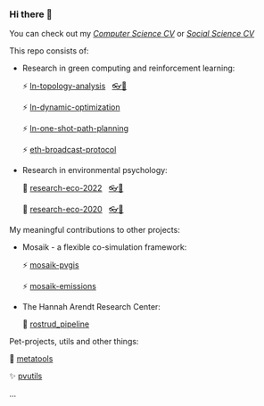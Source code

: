 ### Hi there 👋 
You can check out my *[Computer Science CV](https://ellariel.github.io/cv-cs/)* or *[Social Science CV](https://ellariel.github.io/cv-ss/)*

This repo consists of:
- Research in green computing and reinforcement learning:

  ⚡ [ln-topology-analysis](https://github.com/Ellariel/ln-topology-analysis)&nbsp;&nbsp;&nbsp;[👓📃](https://doi.org/10.1016/j.comnet.2024.110297)
  
  ⚡ [ln-dynamic-optimization](https://github.com/Ellariel/ln-dynamic-optimization)
  
  ⚡ [ln-one-shot-path-planning](https://github.com/Ellariel/ln-one-shot-path-planning)
  
  ⚡ [eth-broadcast-protocol](https://github.com/Ellariel/eth-broadcast-protocol)
  
- Research in environmental psychology:

  🌱 [research-eco-2022](https://github.com/Ellariel/research-eco-2022)&nbsp;&nbsp;&nbsp;[👓📃](https://doi.org/10.1525/collabra.73637)
    
  🌱 [research-eco-2020](https://github.com/Ellariel/research-eco-2020)&nbsp;&nbsp;&nbsp;[👓📃](https://doi.org/10.1016/j.spc.2021.05.008)
<!--
  🌱 [research-eco-2020-posthoc-analysis](https://github.com/Ellariel/research-eco-2020-posthoc-analysis) -->

My meaningful contributions to other projects:
- Mosaik - a flexible co-simulation framework:

  ⚡ [mosaik-pvgis](https://gitlab.com/mosaik/components/energy/mosaik-pvgis)
  
  ⚡ [mosaik-emissions](https://gitlab.com/mosaik/components/energy/mosaik-emissions)
  
- The Hannah Arendt Research Center:

  📄 [rostrud_pipeline](https://github.com/tha-rc/rostrud_pipeline)
  
Pet-projects, utils and other things:

  📄 [metatools](https://github.com/Ellariel/metatools)
  
  ✨ [pvutils](https://github.com/Ellariel/pvutils)
  
  ...



<!--
**Ellariel/ellariel** is a ✨ _special_ ✨ repository because its `README.md` (this file) appears on your GitHub profile.
Here are some ideas to get you started:
- 🔭 I’m currently working on ...
- 🌱 I’m currently learning ...
- 👯 I’m looking to collaborate on ...
- 🤔 I’m looking for help with ...
- 💬 Ask me about ...
- 📫 How to reach me: ...
- 😄 Pronouns: ...
- ⚡ Fun fact: ...
-->
